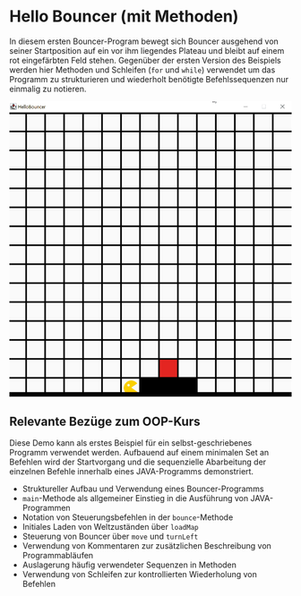 # Hello Bouncer (mit Methoden)

In diesem ersten Bouncer-Program bewegt sich Bouncer ausgehend von seiner Startposition auf ein vor ihm liegendes Plateau und bleibt auf einem rot eingefärbten Feld stehen. Gegenüber der ersten Version des Beispiels werden hier Methoden und Schleifen (`for` und `while`) verwendet um das Programm zu strukturieren und wiederholt benötigte Befehlssequenzen nur einmalig zu notieren.


![Video der erstellten Animation. Bouncer bewegt sich schrittweise auf das Plateau und dort angekommen auf das rote Feld.](docs/demo.gif "Video der erstellen Animation")

## Relevante Bezüge zum OOP-Kurs

Diese Demo kann als erstes Beispiel für ein selbst-geschriebenes Programm verwendet werden. Aufbauend auf einem minimalen Set an Befehlen wird der Startvorgang und die sequenzielle Abarbeitung der einzelnen Befehle innerhalb eines JAVA-Programms demonstriert.

- Struktureller Aufbau und Verwendung eines Bouncer-Programms
- `main`-Methode als allgemeiner Einstieg in die Ausführung von JAVA-Programmen
- Notation von Steuerungsbefehlen in der `bounce`-Methode
- Initiales Laden von Weltzuständen über `loadMap`
- Steuerung von Bouncer über `move` und `turnLeft`
- Verwendung von Kommentaren zur zusätzlichen Beschreibung von Programmabläufen
- Auslagerung häufig verwendeter Sequenzen in Methoden
- Verwendung von Schleifen zur kontrollierten Wiederholung von Befehlen
